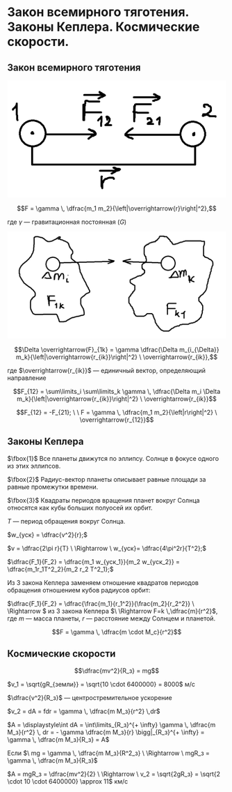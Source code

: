 # Закон всемирного тяготения. Законы Кеплера. Космические скорости.
## Закон всемирного тяготения
![Два тела](image1_tyagota.png)

$$F = \gamma \, \dfrac{m_1 m_2}{\left|\overrightarrow{r}\right|^2},$$

где $\gamma$ — гравитационная постоянная $(G)$

![Две кляксы какие-то](image2_tyagota.png)

$$\Delta \overrightarrow{F}_{1k} = \gamma \dfrac{\Delta m_{i_{\Delta}} m_k}{\left|\overrightarrow{r_{ik}}\right|^2} \  \overrightarrow{r_{ik}},$$

где $\overrightarrow{r_{ik}}$ — единичный вектор, определяющий направление

$$F_{12} = \sum\limits_i \sum\limits_k \gamma \, \dfrac{\Delta m_i \Delta m_k}{\left|\overrightarrow{r_{ik}}\right|^2} \ \overrightarrow{r_{ik}}$$

$$F_{12} = -F_{21}; \ \ F = \gamma \, \dfrac{m_1 m_2}{\left|r\right|^2} \ \overrightarrow{r_{12}}$$

## Законы Кеплера
$\fbox{1}$ Все планеты движутся по эллипсу. Солнце в фокусе одного из этих эллипсов.

$\fbox{2}$ Радиус-вектор планеты описывает равные площади за равные промежутки времени.

$\fbox{3}$ Квадраты периодов вращения планет вокруг Солнца относятся как кубы больших полуосей их орбит. 

$T$ — период обращения вокруг Солнца.

$w_{уск} = \dfrac{v^2}{r};$

$v = \dfrac{2\pi r}{T} \ \Rightarrow \ w_{уск}= \dfrac{4\pi^2r}{T^2};$

$\dfrac{F_1}{F_2} = \dfrac{m_1 w_{уск_1}}{m_2 w_{уск_2}} = \dfrac{m_1r_1T^2_2}{m_2 r_2 T^2_1};$

Из 3 закона Кеплера заменяем отношение квадратов периодов обращения отношением кубов радиусов орбит:

$\dfrac{F_1}{F_2} = \dfrac{\frac{m_1}{r_1^2}}{\frac{m_2}{r_2^2}} \ \Rightarrow $ из 3 закона Кеплера $\ \Rightarrow F=k \,\dfrac{m}{r^2}$, где $m$ — масса планеты, $r$ — расстояние между Солнцем и планетой.

$$F = \gamma \, \dfrac{m \cdot M_c}{r^2}$$

## Космические скорости
$$\dfrac{mv^2}{R_з} = mg$$

$v_1 = \sqrt{gR_{земли}} = \sqrt{10 \cdot 6400000} = 8000$ м/с

$\dfrac{v^2}{R_з}$ — центростремительное ускорение

$v_2 = dA = fdr = \gamma \, \dfrac{m M_з}{r^2} \,dr$

$A = \displaystyle\int dA = \int\limits_{R_з}^{+ \infty} \gamma \, \dfrac{m M_з}{r^2} \, dr = - \gamma \dfrac{m M_з}{r} \bigg|_{R_з}^{+ \infty} = \gamma \, \dfrac{m M_з}{R_з} = A$

Если $\ mg = \gamma \, \dfrac{m M_з}{R^2_з} \ \Rightarrow \ mgR_з = \gamma \, \dfrac{m M_з}{R_з}$

$A = mgR_з = \dfrac{mv^2}{2} \ \Rightarrow \ v_2 = \sqrt{2gR_з} = \sqrt{2 \cdot 10 \cdot 6400000} \approx 11$ км/с